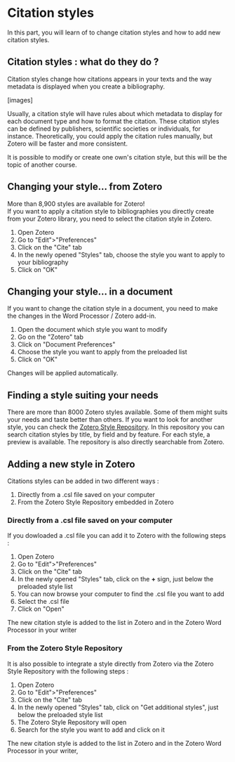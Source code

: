 # Citation styles

In this part, you will learn of to change citation styles and how to add new citation styles. 

## Citation styles : what do they do ? 

Citation styles change how citations appears in your texts and the way metadata is displayed when you create a bibliography. 

[images]

Usually, a citation style will have rules about which metadata to display for each document type and how to format the citation. These citation styles can be defined by publishers, scientific societies or individuals, for instance. Theoretically, you could apply the citation rules manually, but Zotero will be faster and more consistent. 

It is possible to modify or create one own's citation style, but this will be the topic of another course. 

## Changing your style... from Zotero

More than 8,900 styles are available for Zotero!   
If you want to apply a citation style to bibliographies you directly create from your Zotero library, you need to select the citation style in Zotero.

1. Open Zotero
2. Go to "Edit">"Preferences"
3. Click on the "Cite" tab
4. In the newly opened "Styles" tab, choose the style you want to apply to your bibliography
5. Click on "OK"

## Changing your style... in a document

If you want to change the citation style in a document, you need to make the changes in the Word Processor / Zotero add-in. 

1. Open the document which style you want to modify
2. Go on the "Zotero" tab
3. Click on "Document Preferences" 
4. Choose the style you want to apply from the preloaded list
5. Click on "OK"

Changes will be applied automatically.

## Finding a style suiting your needs

There are more than 8000 Zotero styles available. Some of them might suits your needs and taste better than others. If you want to look for another style, you can check the [Zotero Style Repository](https://www.zotero.org/styles). In this repository you can search citation styles by title, by field and by feature. For each style, a preview is available. The repository is also directly searchable from Zotero. 

## Adding a new style in Zotero

Citations styles can be added in two different ways :
 
1. Directly from a .csl file saved on your computer
2. From the Zotero Style Repository embedded in Zotero

### Directly from a .csl file saved on your computer

If you dowloaded a .csl file you can add it to Zotero with the following steps : 

1. Open Zotero
2. Go to "Edit">"Preferences"
3. Click on the "Cite" tab
4. In the newly opened "Styles" tab, click on the **+** sign, just below the preloaded style list
5. You can now browse your computer to find the .csl file you want to add
6. Select the .csl file
7. Click on "Open"

The new citation style is added to the list in Zotero and in the Zotero Word Processor in your writer

### From the Zotero Style Repository

It is also possible to integrate a style directly from Zotero via the Zotero Style Repository with the following steps : 

1. Open Zotero
2. Go to "Edit">"Preferences"
3. Click on the "Cite" tab
4. In the newly opened "Styles" tab, click on "Get additional styles", just below the preloaded style list
5. The Zotero Style Repository will open
6. Search for the style you want to add and click on it

The new citation style is added to the list in Zotero and in the Zotero Word Processor in your writer,

